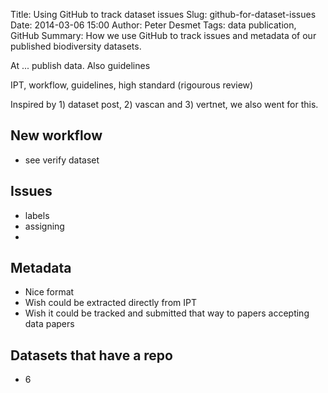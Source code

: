 Title: Using GitHub to track dataset issues
Slug: github-for-dataset-issues
Date: 2014-03-06 15:00
Author: Peter Desmet
Tags: data publication, GitHub
Summary: How we use GitHub to track issues and metadata of our published biodiversity datasets.

At ... publish data. Also guidelines

IPT, workflow, guidelines, high standard (rigourous review)

Inspired by 1) dataset post, 2) vascan and 3) vertnet, we also went for this.

## New workflow

* see verify dataset

## Issues

* labels
* assigning
* 

## Metadata

* Nice format
* Wish could be extracted directly from IPT
* Wish it could be tracked and submitted that way to papers accepting data papers

## Datasets that have a repo

* 6